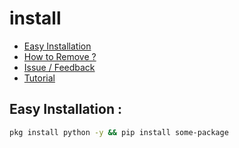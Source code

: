 # install

- [Easy Installation](#easy-installation)
- [How to Remove ?](#how-to-remove-)
- [Issue / Feedback](#issue--feedback)
- [Tutorial](#tutorial)

## Easy Installation :
```bash
pkg install python -y && pip install some-package
